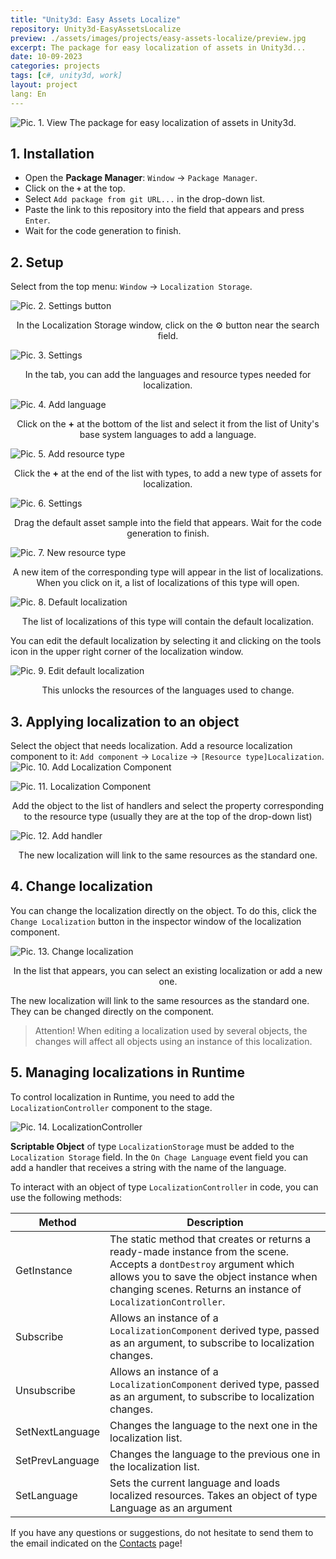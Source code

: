 ```yaml
---
title: "Unity3d: Easy Assets Localize"
repository: Unity3d-EasyAssetsLocalize
preview: ./assets/images/projects/easy-assets-localize/preview.jpg
excerpt: The package for easy localization of assets in Unity3d...
date: 10-09-2023
categories: projects
tags: [c#, unity3d, work]
layout: project
lang: En
---
```


![Pic. 1. View](/assets/images/projects/easy-assets-localize/view.jpg?raw=true "Pic. 1. View") 
The package for easy localization of assets in Unity3d.

## 1. Installation
* Open the __Package Manager__: `Window` -> `Package Manager`.
* Click on the __`+`__ at the top.
* Select `Add package from git URL...` in the drop-down list.
* Paste the link to this repository into the field that appears and press `Enter`.
* Wait for the code generation to finish.

## 2. Setup
Select from the top menu: `Window` -> `Localization Storage`.

![Pic. 2. Settings button](/assets/images/projects/easy-assets-localize/settings-button.jpg?raw=true "Pic. 2. Settings button")
<center>In the Localization Storage window, click on the ⚙ button near the search field.</center>

![Pic. 3. Settings](/assets/images/projects/easy-assets-localize/settings.jpg?raw=true "Pic. 3. Settings")
<center>In the tab, you can add the languages and resource types needed for localization.</center>

![Pic. 4. Add language](/assets/images/projects/easy-assets-localize/languages.jpg?raw=true "Pic. 4. Add language")
<center>Click on the <b>+</b> at the bottom of the list and select it from the list of Unity's base system languages to add a language.</center>

![Pic. 5. Add resource type](/assets/images/projects/easy-assets-localize/types.jpg?raw=true "Pic. 5. Add resource type")
<center>Click the <b>+</b> at the end of the list with types, to add a new type of assets for localization.</center>

![Pic. 6. Settings](/assets/images/projects/easy-assets-localize/settings-result.jpg?raw=true "Pic. 6. Settings")
<center>Drag the default asset sample into the field that appears. Wait for the code generation to finish.</center>

![Pic. 7. New resource type](/assets/images/projects/easy-assets-localize/new-resource-type.jpg?raw=true "Pic. 7. New resource type") 
<center>A new item of the corresponding type will appear in the list of localizations. When you click on it, a list of localizations of this type will open.</center>

![Pic. 8. Default localization](/assets/images/projects/easy-assets-localize/default-localization.jpg?raw=true "Pic. 8. Default localization") 
<center>The list of localizations of this type will contain the default localization.</center>

You can edit the default localization by selecting it and clicking on the tools icon in the upper right corner of the localization window.

![Pic. 9. Edit default localization](/assets/images/projects/easy-assets-localize/edit-default-localization.jpg?raw=true "Pic. 9. Edit default localization")
<center>This unlocks the resources of the languages used to change.</center>

## 3. Applying localization to an object
Select the object that needs localization.
Add a resource localization component to it: `Add component` -> `Localize` -> `[Resource type]Localization`.
![Pic. 10. Add Localization Component](/assets/images/projects/easy-assets-localize/localization-component.png?raw=true "Pic. 7. Add Localization Component")

![Pic. 11. Localization Component](/assets/images/projects/easy-assets-localize/localization-component-view.jpg?raw=true "Pic. 8. Localization Component")<center>Add the object to the list of handlers and select the property corresponding to the resource type (usually they are at the top of the drop-down list)</center>

![Pic. 12. Add handler](/assets/images/projects/easy-assets-localize/add-handler.jpg?raw=true "Pic. 9. Add handler")
<center>The new localization will link to the same resources as the standard one.</center>

## 4. Change localization

You can change the localization directly on the object. To do this, click the `Change Localization` button in the inspector window of the localization component.

![Pic. 13. Change localization](/assets/images/projects/easy-assets-localize/change-localization.jpg?raw=true "Pic. 10. Change localization")
<center>In the list that appears, you can select an existing localization or add a new one.</center>

The new localization will link to the same resources as the standard one. They can be changed directly on the component.

> Attention! When editing a localization used by several objects, the changes will affect all objects using an instance of this localization.

## 5. Managing localizations in Runtime

To control localization in Runtime, you need to add the `LocalizationController` component to the stage.

![Pic. 14. LocalizationController](/assets/images/projects/easy-assets-localize/localization-controller.jpg?raw=true "Pic. 14. LocalizationController")

**Scriptable Object** of type `LocalizationStorage` must be added to the `Localization Storage` field.
In the `On Chage Language` event field you can add a handler that receives a string with the name of the language.

To interact with an object of type `LocalizationController` in code, you can use the following methods:

Method          | Description
----------------|---------
GetInstance     | The static method that creates or returns a ready-made instance from the scene. Accepts a `dontDestroy` argument which allows you to save the object instance when changing scenes. Returns an instance of `LocalizationController`.
Subscribe       | Allows an instance of a `LocalizationComponent` derived type, passed as an argument, to subscribe to localization changes.
Unsubscribe     | Allows an instance of a `LocalizationComponent` derived type, passed as an argument, to subscribe to localization changes.
SetNextLanguage | Changes the language to the next one in the localization list.
SetPrevLanguage | Changes the language to the previous one in the localization list.
SetLanguage     | Sets the current language and loads localized resources. Takes an object of type Language as an argument

If you have any questions or suggestions, do not hesitate to send them to the email indicated on the [Contacts](/contacts) page!

